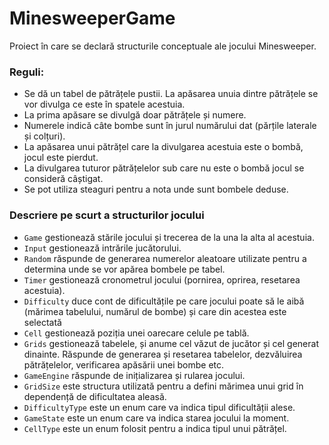 # MinesweeperGame
Proiect în care se declară structurile conceptuale ale jocului Minesweeper.

### Reguli:
* Se dă un tabel de pătrățele pustii. La apăsarea unuia dintre pătrățele se vor divulga ce este în spatele acestuia. 
* La prima apăsare se divulgă doar pătrățele și numere. 
* Numerele indică câte bombe sunt în jurul numărului dat (părțile laterale și colțuri).
* La apăsarea unui pătrățel care la divulgarea acestuia este o bombă, jocul este pierdut. 
* La divulgarea tuturor pătrățelelor sub care nu este o bombă jocul se consideră câștigat. 
* Se pot utiliza steaguri pentru a nota unde sunt bombele deduse. 

### Descriere pe scurt a structurilor jocului

* `Game` gestionează stările jocului și trecerea de la una la alta al acestuia.
* `Input` gestionează intrările jucătorului.
* `Random` răspunde de generarea numerelor aleatoare utilizate pentru a determina unde se vor apărea bombele pe tabel.
* `Timer` gestionează cronometrul jocului (pornirea, oprirea, resetarea acestuia).
* `Difficulty` duce cont de dificultățile pe care jocului poate să le aibă (mărimea tabelului, numărul de bombe) și care din acestea este selectată
* `Cell` gestionează poziția unei oarecare celule pe tablă.
* `Grids` gestionează tabelele, și anume cel văzut de jucător și cel generat dinainte. Răspunde de generarea și resetarea tabelelor, dezvăluirea pătrățelelor, verificarea apăsării unei bombe etc.
* `GameEngine` răspunde de inițializarea și rularea jocului.
* `GridSize` este structura utilizată pentru a defini mărimea unui grid în dependență de dificultatea aleasă.
* `DifficultyType` este un enum care va indica tipul dificultății alese.
* `GameState` este un enum care va indica starea jocului la moment.
* `CellType` este un enum folosit pentru a indica tipul unui pătrățel.




